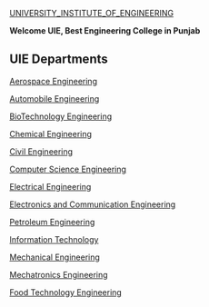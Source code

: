 [UNIVERSITY_INSTITUTE_OF_ENGINEERING](https://www.cuchd.in/engineering/)

**Welcome UIE, Best Engineering College in Punjab**

## UIE Departments

[Aerospace Engineering](https://github.com/ChandigarhUniv/UNIVERSITY_INSTITUTE_OF_ENGINEERING/tree/main/AEROSPACE)

[Automobile Engineering](https://github.com/ChandigarhUniv/UNIVERSITY_INSTITUTE_OF_ENGINEERING/tree/main/AUTOMOBILE)

[BioTechnology Engineering](https://github.com/ChandigarhUniv/UNIVERSITY_INSTITUTE_OF_ENGINEERING/tree/main/BIOTECHNOLOGY)

[Chemical Engineering](https://github.com/ChandigarhUniv/UNIVERSITY_INSTITUTE_OF_ENGINEERING/tree/main/CHEMICAL)

[Civil Engineering](https://github.com/ChandigarhUniv/UNIVERSITY_INSTITUTE_OF_ENGINEERING/tree/main/CIVIL)

[Computer Science Engineering](https://github.com/ChandigarhUniv/UNIVERSITY_INSTITUTE_OF_ENGINEERING/tree/main/COMPUTER%20SCIENCE)

[Electrical Engineering]()

[Electronics and Communication Engineering]()

[Petroleum Engineering](https://github.com/ChandigarhUniv/UNIVERSITY_INSTITUTE_OF_ENGINEERING/tree/main/ELECTRICAL)

[Information Technology](https://github.com/ChandigarhUniv/UNIVERSITY_INSTITUTE_OF_ENGINEERING/tree/main/ELECTRONICS%26COMMMUNICATION)

[Mechanical Engineering](https://github.com/ChandigarhUniv/UNIVERSITY_INSTITUTE_OF_ENGINEERING/tree/main/MECHANICAL)

[Mechatronics Engineering](https://github.com/ChandigarhUniv/UNIVERSITY_INSTITUTE_OF_ENGINEERING/tree/main/MECHATRONICS_ENGINEERING)

[Food Technology Engineering](https://github.com/ChandigarhUniv/UNIVERSITY_INSTITUTE_OF_ENGINEERING/tree/main/FOOD%20TECHNOLOGY)
